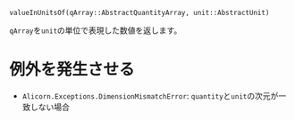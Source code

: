 ```
valueInUnitsOf(qArray::AbstractQuantityArray, unit::AbstractUnit)
```

`qArray`を`unit`の単位で表現した数値を返します。

# 例外を発生させる

  * `Alicorn.Exceptions.DimensionMismatchError`: `quantity`と`unit`の次元が一致しない場合
